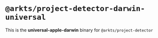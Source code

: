 # `@arkts/project-detector-darwin-universal`

This is the **universal-apple-darwin** binary for `@arkts/project-detector`
